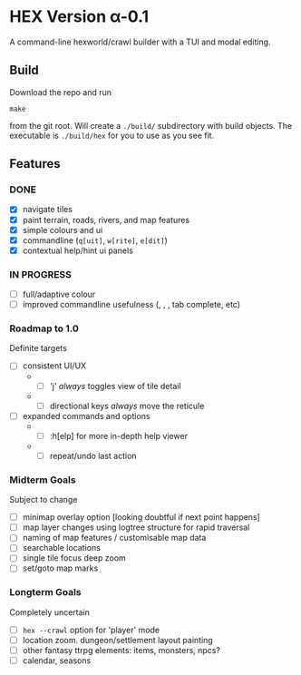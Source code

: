 # HEX Version α-0.1

A command-line hexworld/crawl builder with a TUI and modal editing.

## Build

Download the repo and run

    make

from the git root. Will create a `./build/` subdirectory with build objects. The
executable is `./build/hex` for you to use as you see fit.

## Features

### DONE

 - [X] navigate tiles
 - [X] paint terrain, roads, rivers, and map features
 - [X] simple colours and ui
 - [X] commandline (`q[uit]`, `w[rite]`, `e[dit]`)
 - [X] contextual help/hint ui panels

### IN PROGRESS

 - [ ] full/adaptive colour
 - [ ] improved commandline usefulness (<C-h>, <C-w>, <C-u>, tab complete, etc)

### Roadmap to 1.0

Definite targets

 - [ ] consistent UI/UX
     - - [ ] 'j' _always_ toggles view of tile detail
     - - [ ] directional keys _always_ move the reticule
 - [ ] expanded commands and options
     - - [ ] :h[elp] for more in-depth help viewer
     - - [ ] repeat/undo last action

### Midterm Goals

Subject to change

 - [ ] minimap overlay option [looking doubtful if next point happens]
 - [ ] map layer changes using logtree structure for rapid traversal
 - [ ] naming of map features / customisable map data
 - [ ] searchable locations
 - [ ] single tile focus deep zoom
 - [ ] set/goto map marks

### Longterm Goals

Completely uncertain

 - [ ] `hex --crawl` option for 'player' mode
 - [ ] location zoom. dungeon/settlement layout painting
 - [ ] other fantasy ttrpg elements: items, monsters, npcs?
 - [ ] calendar, seasons

